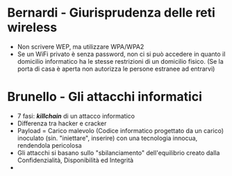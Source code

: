 # Bernardi - Giurisprudenza delle reti wireless

- Non scrivere WEP, ma utilizzare WPA/WPA2
- Se un WiFi privato è senza password, non ci si può accedere in quanto il domicilio informatico ha le stesse restrizioni di un domicilio fisico.
(Se la porta di casa è aperta non autorizza le persone estranee ad entrarvi)

# Brunello - Gli attacchi informatici
- 7 fasi: ***killchain*** di un attacco informatico
- Differenza tra hacker e cracker
- Payload = Carico malevolo (Codice informatico progettato da un carico) inoculato (sin. "iniettare", inserire) con una tecnologia innocua, rendendola pericolosa
- Gli attacchi si basano sullo "sbilanciamento" dell'equilibrio creato dalla Confidenzialità, Disponibilità ed Integrità
- 
<!--stackedit_data:
eyJoaXN0b3J5IjpbLTg0MTU4NTU1LDEwMDY1NzE2MTAsLTkxMD
k5Mjk3MywyMTA5NzUyNDg2LC0xMzQwNzc0NzAzLC0xMzQwNzc0
NzAzXX0=
-->